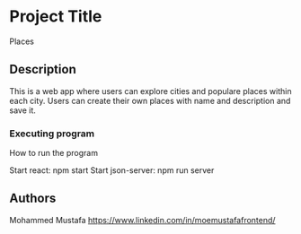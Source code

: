 # Project Title

Places

## Description

This is a web app where users can explore cities and populare places within each city. Users can create their own places with name and description and save it.

### Executing program

How to run the program

Start react: npm start
Start json-server: npm run server

## Authors

Mohammed Mustafa
https://www.linkedin.com/in/moemustafafrontend/
